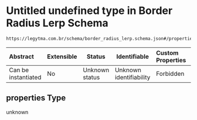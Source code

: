 # Untitled undefined type in Border Radius Lerp Schema

```txt
https://legytma.com.br/schema/border_radius_lerp.schema.json#/properties
```




| Abstract            | Extensible | Status         | Identifiable            | Custom Properties | Additional Properties | Access Restrictions | Defined In                                                                                          |
| :------------------ | ---------- | -------------- | ----------------------- | :---------------- | --------------------- | ------------------- | --------------------------------------------------------------------------------------------------- |
| Can be instantiated | No         | Unknown status | Unknown identifiability | Forbidden         | Allowed               | none                | [border_radius_lerp.schema.json\*](../schema/border_radius_lerp.schema.json "open original schema") |

## properties Type

unknown
